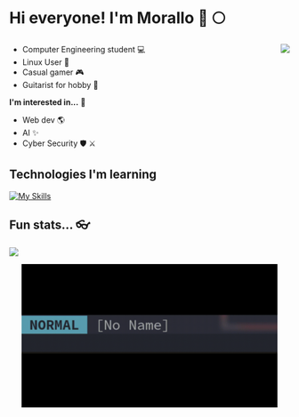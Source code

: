 # Hi everyone!  I'm Morallo 🌊 🌕

<a href="https://github.com/Morall0">
  <img align="right" height=250 src="https://avatars.githubusercontent.com/u/83356037?v=4" />
</a>

- Computer Engineering student    :computer:
- Linux User    :penguin:
- Casual gamer    :video_game:
- Guitarist for hobby    :guitar:

**I'm interested in...**     :thinking:
- Web dev    🌎
- AI    ✨
- Cyber Security    🛡️ ⚔️

## Technologies I'm learning
[![My Skills](https://skillicons.dev/icons?i=linux,c,git,github,vim,html,javascript,css,php,mysql,nodejs,angular,mongodb,firebase,svelte,java,python,bash,obsidian,vscode,docker,md,latex&perline=6)](https://skillicons.dev)

## Fun stats...   👓
<a href="https://github.com/anuraghazra/github-readme-stats">
  <img align="center" src="https://github-readme-stats.vercel.app/api/top-langs/?username=Morall0&hide=scss,css,less&langs_count=8&theme=onedark&hide_border=true&card_width=320" />
</a>

<p align="center">
  <img src="gif/bye_vim.gif"  width="460" />
</p> 
